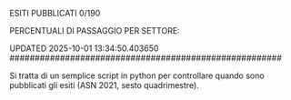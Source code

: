 ESITI PUBBLICATI 0/190 

PERCENTUALI DI PASSAGGIO PER SETTORE:

UPDATED 2025-10-01 13:34:50.403650
###################################################### 

Si tratta di un semplice script in python per controllare quando sono pubblicati gli esiti (ASN 2021, sesto quadrimestre).

